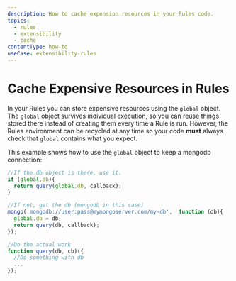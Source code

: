 ```yaml
---
description: How to cache expension resources in your Rules code.
topics:
  - rules
  - extensibility
  - cache
contentType: how-to
useCase: extensibility-rules
---
```


# Cache Expensive Resources in Rules

In your Rules you can store expensive resources using the `global` object. The `global` object survives individual execution, so you can reuse things stored there instead of creating them every time a Rule is run. However, the Rules environment can be recycled at any time so your code __must__ always check that `global` contains what you expect.

This example shows how to use the `global` object to keep a mongodb connection:

```js
//If the db object is there, use it.
if (global.db){
  return query(global.db, callback);
}

//If not, get the db (mongodb in this case)
mongo('mongodb://user:pass@mymongoserver.com/my-db',  function (db){
  global.db = db;
  return query(db, callback);
});

//Do the actual work
function query(db, cb)({
  //Do something with db
  ...
});
```
